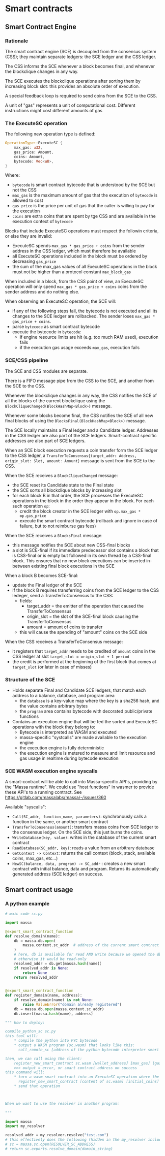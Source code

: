 # Smart contracts

## Smart Contract Engine

### Rationale

The smart contract engine (SCE) is decoupled from the consensus system (CSS); they maintain separate ledgers: the SCE ledger and the CSS ledger.

The CSS informs the SCE whenever a block becomes final, and whenever the blockclique changes in any way.

The SCE executes the blockclique operations after sorting them by increasing block slot: this provides an absolute order of execution.

A special feedback loop is required to send coins from the SCE to the CSS.

A unit of "gas" represents a unit of computational cost. Different instructions might cost different amounts of gas.

### The ExecuteSC operation

The following new operation type is defined:

```rust
OperationType::ExecuteSC {
    max_gas: u32,
    gas_price: Amount,
    coins: Amount,
    bytecode: Vec<u8>,
}
```

Where:
* `bytecode` is smart contract bytecode that is understood by the SCE but not the CSS
* `max_gas` is the maximum amount of gas that the execution of `bytecode` is allowed to cost
* `gas_price` is the price per unit of gas that the caller is willing to pay for the execution
* `coins` are extra coins that are spent by tge CSS and are available in the execution context of `bytecode`

Blocks that include ExecuteSC operations must respect the followin criteria, or else they are invalid:
* ExecuteSC spends `max_gas * gas_price + coins` from the sender address in the CSS ledger, which must therefore be available
* all ExecuteSC operations included in the block must be ordered by decreasing `gas_price`
* the sum of the max_gas values of all ExecuteSC operations in the block must not be higher than a protocol constant `max_block_gas`

When included in a block, from the CSS point of view, an ExecuteSC operation will only spend `max_gas * gas_price + coins` coins from the sender address and do nothing else.

When observing an ExecuteSC operation, the SCE will:
* if any of the following steps fail, the bytecode is not executed and all its changes to the SCE ledger are rollbacked. The sender loses `max_gas * gas_price + coins`.
* parse `bytecode` as smart contract bytecode
* execute the bytecode in `bytecode`:
  * if engine resource limits are hit (e.g. too much RAM used), execution fails
  * if the execution gas usage exceeds `max_gas`, execution fails

### SCE/CSS pipeline

The SCE and CSS modules are separate.

There is a FIFO message pipe from the CSS to the SCE, and another from the SCE to the CSS. 

Whenever the blockclique changes in any way, the CSS notifies the SCE of all the blocks of the current blockclique using the `BlockCliqueChanged(BlockHashMap<Block>)` message.

Whenever some blocks become final, the CSS notifies the SCE of all new final blocks of using the `BlocksFinal(BlockHashMap<Block>)` message.

The SCE locally maintains a Final ledger and a Candidate ledger.
Addresses in the CSS ledger are also part of the SCE ledgers.
Smart-contract specific addresses are also part of SCE ledgers. 

When an SCE block execution requests a coin transfer form the SCE ledger to the CSS ledger, a `TransferToConsensus{target_addr: Address, origin_slot: Slot, amount: Amount}` message is sent from the SCE to the CSS.

When the SCE receives a `BlockCliqueChanged` message:
* the SCE reset its Candidate state to the Final state
* the SCE sorts all blockclique blocks by increasing slot
* for each block B in that order, the SCE processes the ExecuteSC operations in the block in the order they appear in the block. For each such operation `op`:
  * credit the block creator in the SCE ledger with `op.max_gas * op.gas_price`
  * execute the smart contract bytecode (rollback and ignore in case of failure, but to not reimburse gas fees)
    
When the SCE receives a `BlocksFinal` message:
* this message notifies the SCE about new CSS-final blocks
* a slot is SCE-final if its immediate predecessor slot contains a block that is CSS-final or is empty but followed in its own thread by a CSS-final block. This ensures that no new block executions can be inserted in-between existing final block executions in the SCE

When a block B becomes SCE-final:
* update the Final ledger of the SCE
* if the block B requires transferring coins from the SCE ledger to the CSS ledeger, send a TransferToConsensus to the CSS:
  * fields:
    * target_addr = the emitter of the operation that caused the TransferToConsensus
    * origin_slot = the slot of the SCE-final block causing the TransferToConsensus
    * amount = amount of coins to transfer
  * this will cause the spending of "amount" coins on the SCE side

When the CSS receives a TransferToConsensus message:
* it registers that `target_addr` needs to be credited of `amount` coins in the CSS ledger at slot `target_slot = origin_slot + 1 period`
* the credit is performed at the beginning of the first block that comes at `target_slot` (or later in case of misses)


### Structure of the SCE

* Holds separate Final and Candidate SCE ledgers, that match each address to a balance, database, and program area
  * the `database` is a key-value map where the key is a sha256 hash, and the value contains arbitrary bytes
  * the `program` area contains bytecode with decorated public/private functions
* Contains an execution engine that will be fed the sorted and ExecuteSC operations with the block they belong to:
  * Bytecode is interpreted as WASM and executed
  * massa-specific "systcalls" are made available to the execution engine
  * the execution engine is fully deterministic
  * the execution engine is metered to measure and limit resource and gas usage in realtime during bytecode execution

### SCE WASM execution engine syscalls

A smart-contract will be able to call into Massa-specific API's, providing by the "Massa runtime".
We could use "host functions" in wasmer to provide these API's to a running contract. See https://gitlab.com/massalabs/massa/-/issues/360

Available "syscalls":

- `Call(SC_addr, function_name, parameters)`: synchronously calls a function in the same, or another smart contract
- `TransferToConsensus(amount)`: transfers massa coins from SCE ledger to the consensus ledger. On the SCE side, this just burns the coins.
- `WriteDatabase(key, value)`: writes in the database of the current smart contract
- `ReadDatabase(SC_addr, key)`: reads a value from an arbitrary database
- `GetContext -> Context`: returns the call context (block, stack, available coins, max_gas, etc...)
- `NewSC(balance, data, program) -> SC_addr` : creates a new smart contract with initial balance, data and program. Returns its automatically generated address (SCE ledger) on success.

## Smart contract usage

### A python example

```python
# main code sc.py

import massa

@export_smart_contract_function
def resolve_domain(name):
    db = massa.db.open(
        massa.context.sc_addr  # address of the current smart contract
    )
    # here, db is available for read AND write because we opened the db of the current SC,
    # otherwise it would be read-only
    resolved_addr = db.get(massa.hash(name))
    if resolved_addr is None:
        return None
    return resolved_addr
    

@export_smart_contract_function
def register_domain(name, address):
    if resolve_domain(name) is not None:
        raise ValueError("domain already registered") 
    db = massa.db.open(massa.context.sc_addr)
    db.insert(massa.hash(name), address)

""" how to deploy:

compile_python_sc sc.py
this tool will:
    * compile the python into PYC bytecode
    * output a WASM program (sc.wasm) that looks like this:
      call_remote_sc [address of the python bytecode interpreter smart contract] [PYC bytecode]

then, we can call using the client:
    register_new_smart_contract sc.wasm [wallet_address] [max_gas] [gas_price] [inclusion_fee] [initial_coins]
    >>> output = error, or smart contract address on success
this command will:
    * turn a wasm smart contract into an ExecuteSC operation where the payload bytes are a wasm program that looks like this:
      register_new_smart_contract [content of sc.wasm] [initial_coins]
    * send that operation



When we want to use the resolver in another program:    
    
"""

import massa
import my_resolver

resolved_addr = my_resolver.resolve("test.com")
# this effectively does the following (hidden in the my_resolver include):
# sc = massa.sc.open(RESOLVER_SC_ADDRESS)
# return sc.exports.resolve_domain(domain_string)
```
